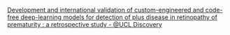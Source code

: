 [Development and international validation of custom-engineered and code-free deep-learning models for detection of plus disease in retinopathy of prematurity : a retrospective study - @UCL Discovery](https://qi.tc/qi/112976)
